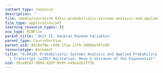 ```yaml
---
content_type: resource
description: ''
file: /media/courses/6-041sc-probabilistic-systems-analysis-and-applied-probability-fall-2013/39ce02d7d90dd20f0e95e49aa2e1f756_MIT6_041SCF13_Mean_and_Variance_of_the_Exponential_300k.pdf
file_type: application/pdf
learning_resource_types: []
ocw_type: OCWFile
parent_title: 'Unit II: General Random Variables'
parent_type: CourseSection
parent_uid: 8918d70e-c9d0-1faa-137b-3d89da76fc89
resourcetype: Document
title: "6.041SC Probabilistic Systems Analysis and Applied Probability, Fall 2013\
  \ Transcript \u2013 Recitation: Mean & Variance of the Exponential"
uid: 39ce02d7-d90d-d20f-0e95-e49aa2e1f756
---
```

